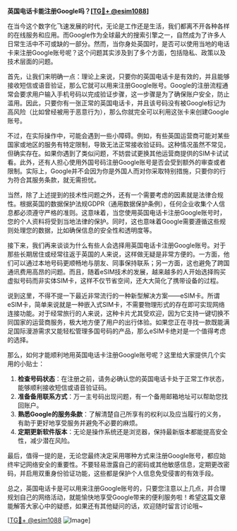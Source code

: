**英国电话卡能注册Google吗？[[TG💪+ @esim1088](https://t.me/s/esim1088)]**

在当今这个数字化飞速发展的时代，无论是工作还是生活，我们都离不开各种各样的在线服务和应用。而Google作为全球最大的搜索引擎之一，自然成为了许多人日常生活中不可或缺的一部分。然而，当你身处英国时，是否可以使用当地的电话卡来注册Google账号呢？这个问题其实涉及到了多个方面，包括隐私、政策以及技术层面的问题。

首先，让我们来明确一点：理论上来说，只要你的英国电话卡是有效的，并且能够接收短信或语音验证，那么它就可以用来注册Google账号。Google的注册流程通常会要求用户输入手机号码以完成验证步骤，这一步骤是为了确保账户安全，防止滥用。因此，只要你有一张正常的英国电话卡，并且该号码没有被Google标记为高风险（比如曾经被用于恶意行为），那么你就完全可以利用这张卡来创建Google账号。

不过，在实际操作中，可能会遇到一些小障碍。例如，有些英国运营商可能对某些国家或地区的服务有特定限制，导致无法正常接收验证码。这种情况虽然不常见，但确实存在。如果你遇到了类似问题，不妨尝试更换其他运营商提供的SIM卡试试看。此外，还有人担心使用外国号码注册Google账号是否会受到额外的审查或者限制。实际上，Google并不会因为你是外国人而对你采取特别措施，只要你的行为符合其服务条款，就无需担忧。

当然，除了上述提到的技术性问题之外，还有一个需要考虑的因素就是法律合规性。根据英国的数据保护法规GDPR（通用数据保护条例），任何企业收集个人信息都必须遵守严格的准则。这意味着，当您使用英国电话卡注册Google账号时，您的个人资料将受到当地法律的保护。同时，这也意味着Google需要遵循这些规则处理您的数据，比如确保信息的安全性和透明度等。

接下来，我们再来谈谈为什么有些人会选择用英国电话卡注册Google账号。对于那些长期居住或经常往返于英国的人来说，这样做无疑是非常方便的。一方面，他们可以通过本地号码更顺畅地与朋友、同事保持联系；另一方面，这也避免了跨国通讯费用高昂的问题。而且，随着eSIM技术的发展，越来越多的人开始选择购买虚拟号码而非实体SIM卡，这样不仅节省空间，还大大简化了携带设备的过程。

说到这里，不得不提一下最近非常流行的一种新型解决方案——eSIM卡。所谓eSIM卡，简单来说就是一种嵌入式SIM卡，不需要物理形式的存在即可实现网络连接功能。对于经常旅行的人来说，这种卡片尤其受欢迎，因为它支持一键切换不同国家的运营商服务，极大地方便了用户的出行体验。如果您正在寻找一款既能满足国际漫游需求又能轻松管理多国号码的产品，那么eSIM卡绝对是一个值得考虑的选择。

那么，如何才能顺利地用英国电话卡注册Google账号呢？这里给大家提供几个实用的小贴士：

1. **检查号码状态**：在注册之前，请务必确认您的英国电话卡处于正常工作状态，能够顺利接收短信或语音验证码。
2. **准备备用联系方式**：万一主号码出现问题，有一个备用邮箱地址可以帮助您找回账户。
3. **熟悉Google的服务条款**：了解清楚自己所享有的权利以及应当履行的义务，有助于更好地享受服务并避免不必要的麻烦。
4. **定期更新软件版本**：无论是操作系统还是浏览器，保持最新版本都能提高安全性，减少潜在风险。

最后，值得一提的是，无论您最终决定采用哪种方式来注册Google账号，都应始终牢记网络安全的重要性。不要轻易泄露自己的密码或其他敏感信息，定期更改密码，并启用双重身份验证功能，这些都是保护个人信息免受侵害的有效手段。

总之，英国电话卡是可以用来注册Google账号的，只要您注意以上几点，并合理规划自己的网络活动，就能愉快地享受Google带来的便利服务啦！希望这篇文章能解答大家心中的疑惑，如果还有其他疑问的话，欢迎随时留言讨论哦~ 

[[TG💪+ @esim1088](https://t.me/s/esim1088) ![Image](https://i.postimg.cc/4NQfJmqS/Snipaste-2025-05-13-00-14-12.png)]